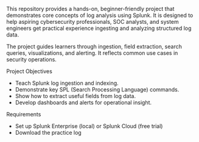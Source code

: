 This repository provides a hands-on, beginner-friendly project that demonstrates core concepts of log analysis using Splunk. It is designed to help aspiring cybersecurity professionals, SOC analysts, and system engineers get practical experience ingesting and analyzing structured log data.

The project guides learners through ingestion, field extraction, search queries, visualizations, and alerting. It reflects common use cases in security operations.

Project Objectives
- Teach Splunk log ingestion and indexing.
- Demonstrate key SPL (Search Processing Language) commands.
- Show how to extract useful fields from log data.
- Develop dashboards and alerts for operational insight.

Requirements
- Set up Splunk Enterprise (local) or Splunk Cloud (free trial)
- Download the practice log 

